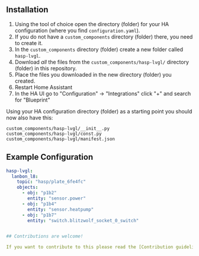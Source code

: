 ## Installation

1. Using the tool of choice open the directory (folder) for your HA configuration (where you find `configuration.yaml`).
2. If you do not have a `custom_components` directory (folder) there, you need to create it.
3. In the `custom_components` directory (folder) create a new folder called `hasp-lvgl`.
4. Download _all_ the files from the `custom_components/hasp-lvgl/` directory (folder) in this repository.
5. Place the files you downloaded in the new directory (folder) you created.
6. Restart Home Assistant
7. In the HA UI go to "Configuration" -> "Integrations" click "+" and search for "Blueprint"

Using your HA configuration directory (folder) as a starting point you should now also have this:

```text
custom_components/hasp-lvgl/__init__.py
custom_components/hasp-lvgl/const.py
custom_components/hasp-lvgl/manifest.json
```

## Example Configuration 

```yaml
hasp-lvgl:
  lanbon_l8:
    topic: "hasp/plate_6fe4fc"
    objects:
      - obj: "p1b2"
        entity: "sensor.power"
      - obj: "p1b4"
        entity: "sensor.heatpump"
      - obj: "p1b7"
        entity: "switch.blitzwolf_socket_0_switch"


## Contributions are welcome!

If you want to contribute to this please read the [Contribution guidelines](CONTRIBUTING.md)


